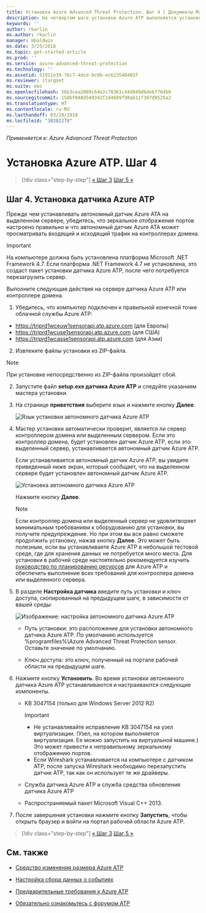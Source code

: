 ```yaml
---
title: Установка Azure Advanced Threat Protection. Шаг 4 | Документы Майкрософт
description: На четвертом шаге установки Azure ATP выполняется установка автономного датчика Azure ATP.
keywords: ''
author: rkarlin
ms.author: rkarlin
manager: mbaldwin
ms.date: 3/25/2018
ms.topic: get-started-article
ms.prod: ''
ms.service: azure-advanced-threat-protection
ms.technology: ''
ms.assetid: 51911e39-76c7-4dcd-bc0b-ec6235d0403f
ms.reviewer: itargoet
ms.suite: ems
ms.openlocfilehash: 56b3cea2089c64e2c78361c44d049d6de67764b6
ms.sourcegitcommit: 158bf048d549342f2d4689f98ab11f397d9525a2
ms.translationtype: HT
ms.contentlocale: ru-RU
ms.lasthandoff: 03/28/2018
ms.locfileid: "30202278"
---
```

*Применяется к: Azure Advanced Threat Protection*



# <a name="install-azure-atp---step-4"></a>Установка Azure ATP. Шаг 4

>[!div class="step-by-step"]
[« Шаг 3](install-atp-step3.md)
[Шаг 5 »](install-atp-step5.md)

## <a name="step-4-install-the-azure-atp-sensor"></a>Шаг 4. Установка датчика Azure ATP

Прежде чем устанавливать автономный датчик Azure ATA на выделенном сервере, убедитесь, что зеркальное отображение портов настроено правильно и что автономный датчик Azure ATA может просматривать входящий и исходящий трафик на контроллерах домена. 


> [!IMPORTANT]
>На компьютере должна быть установлена платформа Microsoft .NET Framework 4.7. Если платформа .NET Framework 4.7 не установлена, это создаст пакет установки датчика Azure ATP, после чего потребуется перезагрузить сервер.

Выполните следующие действия на сервере датчика Azure ATP или контроллере домена.

1. Убедитесь, что компьютер подключен к правильной конечной точке облачной службы Azure ATP:
  - https://triprd1wceuw1sensorapi.atp.azure.com (для Европы)  
  - https://triprd1wcuse1sensorapi.atp.azure.com (для США)
  - https://triprd1wcasse1sensorapi.atp.azure.com (для Азии)

2. Извлеките файлы установки из ZIP-файла. 
> [!NOTE] 
> При установке непосредственно из ZIP-файла произойдет сбой.

2.  Запустите файл **setup.exe датчика Azure ATP** и следуйте указаниям мастера установки.

3.  На странице **приветствия** выберите язык и нажмите кнопку **Далее**.

     ![Язык установки автономного датчика Azure ATP](media/sensor-install-language.png)


4.  Мастер установки автоматически проверит, является ли сервер контроллером домена или выделенным сервером. Если это контроллер домена, будет установлен датчик Azure ATP, если это выделенный сервер, устанавливается автономный датчик Azure ATP. 
    
    Если устанавливается автономный датчик Azure ATP, вы увидите приведенный ниже экран, который сообщает, что на выделенном сервере будет установлен автономный датчик Azure ATP.
    
    ![Установка автономного датчика Azure ATP](media/sensor-install-deployment-type.png)

    Нажмите кнопку **Далее**.

    > [!NOTE] 
    > Если контроллер домена или выделенный сервер не удовлетворяет минимальным требованиям к оборудованию для установки, вы получите предупреждение. Но при этом вы все равно сможете продолжить установку, нажав кнопку **Далее**. Это может быть полезным, если вы устанавливаете Azure ATP в небольшой тестовой среде, где для хранения данных не потребуется много места. Для установки в рабочей среде настоятельно рекомендуется изучить [руководство по планированию ресурсов](atp-capacity-planning.md) для Azure ATP и обеспечить выполнение всех требований для контроллера домена или выделенного сервера.

4.  В разделе **Настройка датчика** введите путь установки и ключ доступа, скопированный на предыдущем шаге, в зависимости от вашей среды:

    ![Изображение: настройка автономного датчика Azure ATP](media/sensor-install-config.png)

      - Путь установки: это расположение для установки автономного датчика Azure ATP. По умолчанию используется %programfiles%\Azure Advanced Threat Protection sensor. Оставьте значение по умолчанию.

      - Ключ доступа: это ключ, полученный на портале рабочей области на предыдущем шаге.
    
5. Нажмите кнопку **Установить**. Во время установки автономного датчика Azure ATP устанавливаются и настраиваются следующие компоненты.

    -   KB 3047154 (только для Windows Server 2012 R2)

        > [!IMPORTANT]
        > -   Не устанавливайте исправление KB 3047154 на узел виртуализации. (Узел, на котором выполняется виртуализация. Ее можно запустить на виртуальной машине.) Это может привести к неправильному зеркальному отображению портов. 
        > -   Если Wireshark устанавливается на компьютере с датчиком ATP, после запуска Wireshark необходимо перезапустить датчик ATP, так как он использует те же драйверы.

    -   Служба датчика Azure ATP и служба средства обновления датчика Azure ATP
    -   Распространяемый пакет Microsoft Visual C++ 2013.

5.  После завершения установки нажмите кнопку **Запустить**, чтобы открыть браузер и войти на портал рабочей области Azure ATP.


>[!div class="step-by-step"]
[« Шаг 3](install-atp-step3.md)
[Шаг 5 »](install-atp-step5.md)


## <a name="see-also"></a>См. также

- [Средство изменения размера Azure ATP](http://aka.ms/aatpsizingtool)

- [Настройка сбора данных о событиях](configure-event-collection.md)

- [Предварительные требования к Azure ATP](atp-prerequisites.md)

- [Обязательно ознакомьтесь с форумом ATP](https://aka.ms/azureatpcommunity)